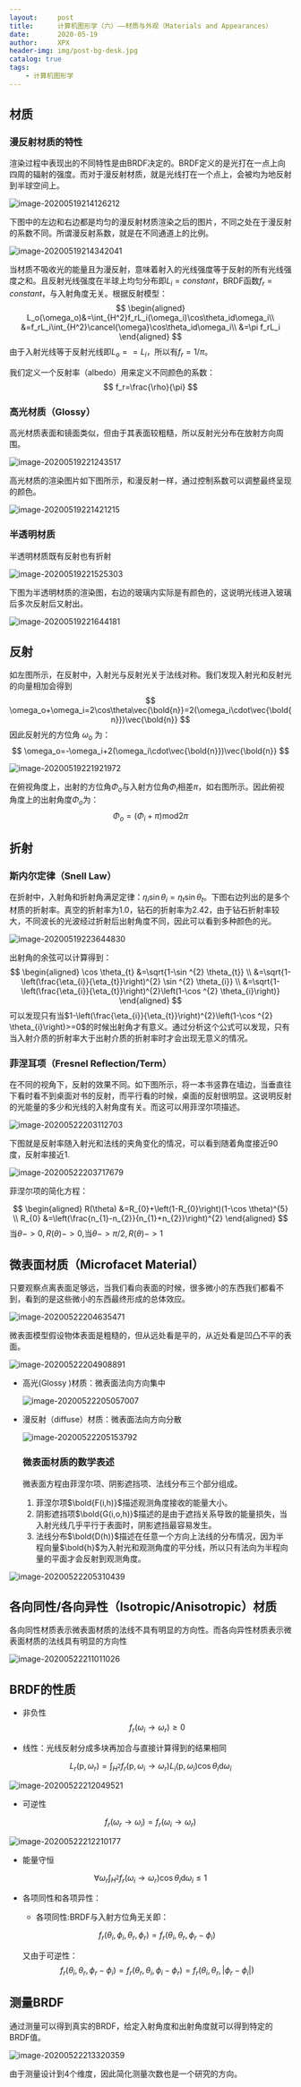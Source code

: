 ```yaml
---
layout:     post
title:      计算机图形学（六）——材质与外观（Materials and Appearances）
date:       2020-05-19
author:     XPX
header-img: img/post-bg-desk.jpg
catalog: true
tags:
    - 计算机图形学
---
```


## 材质

### 漫反射材质的特性

渲染过程中表现出的不同特性是由BRDF决定的。BRDF定义的是光打在一点上向四周的辐射的强度。而对于漫反射材质，就是光线打在一个点上，会被均为地反射到半球空间上。

![image-20200519214126212](https://xpx-picbed.oss-cn-beijing.aliyuncs.com//blog/2020/05/image-20200519214126212.png)

下图中的左边和右边都是均匀的漫反射材质渲染之后的图片，不同之处在于漫反射的系数不同。所谓漫反射系数，就是在不同通道上的比例。

![image-20200519214342041](https://xpx-picbed.oss-cn-beijing.aliyuncs.com//blog/2020/05/image-20200519214342041.png)

当材质不吸收光的能量且为漫反射，意味着射入的光线强度等于反射的所有光线强度之和。且反射光线强度在半球上均匀分布即$L_i=constant$，BRDF函数$f_r=constant$，与入射角度无关。根据反射模型：
$$
\begin{aligned}
L_o(\omega_o)&=\int_{H^2}f_rL_i(\omega_i)\cos\theta_id\omega_i\\
&=f_rL_i\int_{H^2}\cancel{\omega}\cos\theta_id\omega_i\\
&=\pi f_rL_i
\end{aligned}
$$
由于入射光线等于反射光线即$L_o==L_i$，所以有$f_r=1/\pi$。

我们定义一个反射率（albedo）用来定义不同颜色的系数：
$$
f_r=\frac{\rho}{\pi}
$$

### 高光材质（Glossy）

高光材质表面和镜面类似，但由于其表面较粗糙，所以反射光分布在放射方向周围。

![image-20200519221243517](https://xpx-picbed.oss-cn-beijing.aliyuncs.com//blog/2020/05/image-20200519221243517.png)

高光材质的渲染图片如下图所示，和漫反射一样，通过控制系数可以调整最终呈现的颜色。

![image-20200519221421215](https://xpx-picbed.oss-cn-beijing.aliyuncs.com//blog/2020/05/image-20200519221421215.png)

### 半透明材质

半透明材质既有反射也有折射

![image-20200519221525303](https://xpx-picbed.oss-cn-beijing.aliyuncs.com//blog/2020/05/image-20200519221525303.png)

下图为半透明材质的渲染图，右边的玻璃内实际是有颜色的，这说明光线进入玻璃后多次反射后又射出。

![image-20200519221644181](https://xpx-picbed.oss-cn-beijing.aliyuncs.com//blog/2020/05/image-20200519221644181.png)

## 反射

如左图所示，在反射中，入射光与反射光关于法线对称。我们发现入射光和反射光的向量相加会得到
$$
\omega_o+\omega_i=2\cos\theta\vec{\bold{n}}=2(\omega_i\cdot\vec{\bold{n}})\vec{\bold{n}}
$$
因此反射光的方位角 $\omega_o$ 为：
$$
\omega_o=-\omega_i+2(\omega_i\cdot\vec{\bold{n}})\vec{\bold{n}}
$$

<img src="https://xpx-picbed.oss-cn-beijing.aliyuncs.com//blog/2020/05/image-20200519221921972.png" alt="image-20200519221921972"  />

在俯视角度上，出射的方位角$\Phi_o$与入射方位角$\Phi_i$相差$\pi$，如右图所示。因此俯视角度上的出射角度$\Phi_o$为：
$$
\Phi_o=(\Phi_i+\pi)\text{mod}2\pi
$$

## 折射

### 斯内尔定律（Snell Law）

在折射中，入射角和折射角满足定律：$\eta_i\sin\theta_i=\eta_t\sin\theta_t$。下图右边列出的是多个材质的折射率。真空的折射率为1.0，钻石的折射率为2.42，由于钻石折射率较大，不同波长的光波经过折射后出射角度不同，因此可以看到多种颜色的光。

![image-20200519223644830](https://xpx-picbed.oss-cn-beijing.aliyuncs.com//blog/2020/05/image-20200519223644830.png)

出射角的余弦可以计算得到：
$$
\begin{aligned}
\cos \theta_{t} &=\sqrt{1-\sin ^{2} \theta_{t}} \\
&=\sqrt{1-\left(\frac{\eta_{i}}{\eta_{t}}\right)^{2} \sin ^{2} \theta_{i}} \\
&=\sqrt{1-\left(\frac{\eta_{i}}{\eta_{t}}\right)^{2}\left(1-\cos ^{2} \theta_{i}\right)}
\end{aligned}
$$
可以发现只有当$1-\left(\frac{\eta_{i}}{\eta_{t}}\right)^{2}\left(1-\cos ^{2} \theta_{i}\right)>=0$的时候出射角才有意义。通过分析这个公式可以发现，只有当入射介质的折射率大于出射介质的折射率时才会出现无意义的情况。

### 菲涅耳项（Fresnel Reflection/Term）

在不同的视角下，反射的效果不同。如下图所示，将一本书竖靠在墙边，当垂直往下看时看不到桌面对书的反射，而平行看的时候，桌面的反射很明显。这说明反射的光能量的多少和光线的入射角度有关。而这可以用菲涅尔项描述。

![image-20200522203112703](https://xpx-picbed.oss-cn-beijing.aliyuncs.com//blog/2020/05/image-20200522203112703.png)

下图就是反射率随入射光和法线的夹角变化的情况，可以看到随着角度接近90度，反射率接近1.

![image-20200522203717679](https://xpx-picbed.oss-cn-beijing.aliyuncs.com//blog/2020/05/image-20200522203717679.png)



菲涅尔项的简化方程：


$$
\begin{aligned}
R(\theta) &=R_{0}+\left(1-R_{0}\right)(1-\cos \theta)^{5} \\
R_{0} &=\left(\frac{n_{1}-n_{2}}{n_{1}+n_{2}}\right)^{2}
\end{aligned}
$$
当$\theta->0, R(\theta)->0$,当$\theta->\pi/2, R(\theta)->1$

## 微表面材质（Microfacet Material）

只要观察点离表面足够远，当我们看向表面的时候，很多微小的东西我们都看不到，看到的是这些微小的东西最终形成的总体效应。

![image-20200522204635471](https://xpx-picbed.oss-cn-beijing.aliyuncs.com//blog/2020/05/image-20200522204635471.png)

微表面模型假设物体表面是粗糙的，但从远处看是平的，从近处看是凹凸不平的表面。

![image-20200522204908891](https://xpx-picbed.oss-cn-beijing.aliyuncs.com//blog/2020/05/image-20200522204908891.png)

- 高光(Glossy )材质：微表面法向方向集中

  ![image-20200522205057007](https://xpx-picbed.oss-cn-beijing.aliyuncs.com//blog/2020/05/image-20200522205057007.png)

- 漫反射（diffuse）材质：微表面法向方向分散

  ![image-20200522205153792](https://xpx-picbed.oss-cn-beijing.aliyuncs.com//blog/2020/05/image-20200522205153792.png)

  ### 微表面材质的数学表述

  微表面方程由菲涅尔项、阴影遮挡项、法线分布三个部分组成。

  1. 菲涅尔项$\bold{F(i,h)}$描述观测角度接收的能量大小。
  2. 阴影遮挡项$\bold{G(i,o,h)}$描述的是由于遮挡关系导致的能量损失，当入射光线几乎平行于表面时，阴影遮挡最容易发生。
  3. 法线分布$\bold{D(h)}$描述在任意一个方向上法线的分布情况，因为半程向量$\bold{h}$为入射光和观测角度的平分线，所以只有法向为半程向量的平面才会反射到观测角度。

![image-20200522205310439](https://xpx-picbed.oss-cn-beijing.aliyuncs.com//blog/2020/05/image-20200522205310439.png)

## 各向同性/各向异性（Isotropic/Anisotropic）材质

各向同性材质表示微表面材质的法线不具有明显的方向性。而各向异性材质表示微表面材质的法线具有明显的方向性

![image-20200522211011026](https://xpx-picbed.oss-cn-beijing.aliyuncs.com//blog/2020/05/image-20200522211011026.png)

## BRDF的性质

- 非负性
  $$
  f_{r}\left(\omega_{i} \rightarrow \omega_{r}\right) \geq 0
  $$

- 线性：光线反射分成多块再加合与直接计算得到的结果相同

$$
L_{r}\left(\mathrm{p}, \omega_{r}\right)=\int_{H^{2}} f_{r}\left(\mathrm{p}, \omega_{i} \rightarrow \omega_{r}\right) L_{i}\left(\mathrm{p}, \omega_{i}\right) \cos \theta_{i} \mathrm{d} \omega_{i}
$$

![image-20200522212049521](https://xpx-picbed.oss-cn-beijing.aliyuncs.com//blog/2020/05/image-20200522212049521.png)

- 可逆性

$$
f_{r}\left(\omega_{r} \rightarrow \omega_{i}\right)=f_{r}\left(\omega_{i} \rightarrow \omega_{r}\right)
$$

![image-20200522212210177](https://xpx-picbed.oss-cn-beijing.aliyuncs.com//blog/2020/05/image-20200522212210177.png)

- 能量守恒

$$
\forall \omega_{r} \int_{H^{2}} f_{r}\left(\omega_{i} \rightarrow \omega_{r}\right) \cos \theta_{i} \mathrm{d} \omega_{i} \leq 1
$$

- 各项同性和各项异性：

  - 各项同性:BRDF与入射方位角无关即：

  $$
  f_{r}\left(\theta_{i}, \phi_{i} , \theta_{r}, \phi_{r}\right)=f_{r}\left(\theta_{i}, \theta_{r}, \phi_{r}-\phi_{i}\right)
  $$

  又由于可逆性：
  $$
  f_{r}\left(\theta_{i}, \theta_{r}, \phi_{r}-\phi_{i}\right)=f_{r}\left(\theta_{r}, \theta_{i}, \phi_{i}-\phi_{r}\right)=f_{r}\left(\theta_{i}, \theta_{r},\left|\phi_{r}-\phi_{i}\right|\right)
  $$
  

## 测量BRDF

通过测量可以得到真实的BRDF，给定入射角度和出射角度就可以得到特定的BRDF值。

![image-20200522213320359](https://xpx-picbed.oss-cn-beijing.aliyuncs.com//blog/2020/05/image-20200522213320359.png)

由于测量设计到4个维度，因此简化测量次数也是一个研究的方向。

